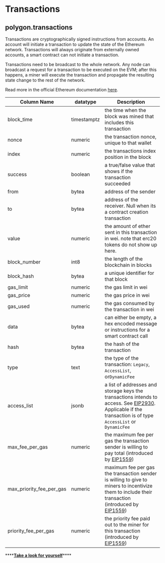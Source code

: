 # Transactions

## polygon.transactions

Transactions are cryptographically signed instructions from accounts. An account will initiate a transaction to update the state of the Ethereum network. Transactions will always originate from externally owned accounts, a smart contract can not initiate a transaction.

Transactions need to be broadcast to the whole network. Any node can broadcast a request for a transaction to be executed on the EVM; after this happens, a miner will execute the transaction and propagate the resulting state change to the rest of the network.

Read more in the official Ethereum documentation [here](https://ethereum.org/en/developers/docs/transactions).

| **Column Name**              | **datatype** | **Description**                                                                                                                                                                                        |
| ---------------------------- | ------------ | ------------------------------------------------------------------------------------------------------------------------------------------------------------------------------------------------------ |
| block\_time                  | timestamptz  | the time when the block was mined that includes this transaction                                                                                                                                       |
| nonce                        | numeric      | the transaction nonce, unique to that wallet                                                                                                                                                           |
| index                        | numeric      | the transactions index position in the block                                                                                                                                                           |
| success                      | boolean      | a true/false value that shows if the transaction succeeded                                                                                                                                             |
| from                         | bytea        | address of the sender                                                                                                                                                                                  |
| to                           | bytea        | address of the receiver. Null when its a contract creation transaction                                                                                                                                 |
| value                        | numeric      | the amount of ether sent in this transaction in wei. note that erc20 tokens do not show up here.                                                                                                       |
| block\_number                | int8         | the length of the blockchain in blocks                                                                                                                                                                 |
| block\_hash                  | bytea        | a unique identifier for that block                                                                                                                                                                     |
| gas\_limit                   | numeric      | the gas limit in wei                                                                                                                                                                                   |
| gas\_price                   | numeric      | the gas price in wei                                                                                                                                                                                   |
| gas\_used                    | numeric      | the gas consumed by the transaction in wei                                                                                                                                                             |
| data                         | bytea        | can either be empty, a hex encoded message or instructions for a smart contract call                                                                                                                   |
| hash                         | bytea        | the hash of the transaction                                                                                                                                                                            |
| type                         | text         | the type of the transaction: `Legacy`, `AccessList`, or`DynamicFee`                                                                                                                                    |
| access\_list                 | jsonb        | a list of addresses and storage keys the transactions intends to access. See [EIP2930](https://eips.ethereum.org/EIPS/eip-2930). Applicable if the transaction is of type `AccessList` or `DynamicFee` |
| max\_fee\_per\_gas           | numeric      | the maximum fee per gas the transaction sender is willing to pay total (introduced by [EIP1559](https://eips.ethereum.org/EIPS/eip-1559))                                                              |
| max\_priority\_fee\_per\_gas | numeric      | maximum fee per gas the transaction sender is willing to give to miners to incentivize them to include their transaction (introduced by [EIP1559](https://eips.ethereum.org/EIPS/eip-1559))            |
| priority\_fee\_per\_gas      | numeric      | the priority fee paid out to the miner for this transaction (introduced by [EIP1559](https://eips.ethereum.org/EIPS/eip-1559))                                                                         |

\*\*\*\*[**Take a look for yourself**](https://dune.com/queries/38964)\*\*\*\*
